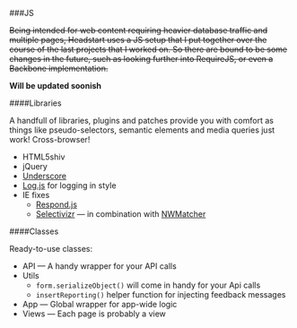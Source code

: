 ###JS

<del>Being intended for web content requiring heavier database traffic and multiple pages, 
Headstart uses a JS setup that I put together over the course of the last projects that I worked on.
So there are bound to be some changes in the future, such as looking further into RequireJS, or even a Backbone implementation.</del>

**Will be updated soonish**

####Libraries

A handfull of libraries, plugins and patches provide you with comfort as things like pseudo-selectors, 
semantic elements and media queries just work! Cross-browser!

 + HTML5shiv
 + jQuery
 + [Underscore](http://underscorejs.org)
 + [Log.js](https://github.com/adamschwartz/log) for logging in style
 + IE fixes
   + [Respond.js](http://j.mp/respondjs)
   + [Selectivizr](http://selectivizr.com) — in combination with [NWMatcher](http://javascript.nwbox.com/NWMatcher/)

####Classes

Ready-to-use classes:

 + API — A handy wrapper for your API calls
 + Utils
   + `form.serializeObject()` will come in handy for your Api calls
   + `insertReporting()` helper function for injecting feedback messages
 + App — Global wrapper for app-wide logic
 + Views — Each page is probably a view
